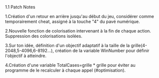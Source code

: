 1.1 Patch Notes

1.Création d'un retour en arrière jusqu'au début du jeu, considérer comme temporairement cheat, assigné à la touche "4" du pavé numérique.

2.Nouvelle fonction de colorisation intervenant à la fin de chaque action. Suppression des colorisations isolées.

3.Sur ton idée, définition d'un objectif adaptatif à la taille de la grille(4-2048,5-4096,6-8192...), création de la variable WinNumber pour définir l'objectif à atteindre.

4.Création d'une variable TotalCases=grille * grille  pour éviter au programme de le recalculer à chaque appel (#optimisation).
